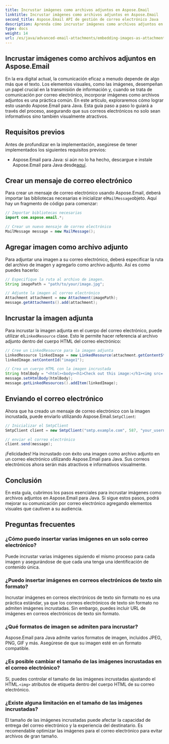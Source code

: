 ```yaml
---
title: Incrustar imágenes como archivos adjuntos en Aspose.Email
linktitle: Incrustar imágenes como archivos adjuntos en Aspose.Email
second_title: Aspose.Email API de gestión de correo electrónico Java
description: Aprenda cómo incrustar imágenes como archivos adjuntos en Aspose.Email para Java. Mejore su comunicación por correo electrónico con contenido visualmente atractivo.
type: docs
weight: 14
url: /es/java/advanced-email-attachments/embedding-images-as-attachments/
---
```


## Incrustar imágenes como archivos adjuntos en Aspose.Email

En la era digital actual, la comunicación eficaz a menudo depende de algo más que el texto. Los elementos visuales, como las imágenes, desempeñan un papel crucial en la transmisión de información y, cuando se trata de comunicación por correo electrónico, incorporar imágenes como archivos adjuntos es una práctica común. En este artículo, exploraremos cómo lograr esto usando Aspose.Email para Java. Esta guía paso a paso lo guiará a través del proceso, asegurando que sus correos electrónicos no solo sean informativos sino también visualmente atractivos.

## Requisitos previos

Antes de profundizar en la implementación, asegúrese de tener implementados los siguientes requisitos previos:

-  Aspose.Email para Java: si aún no lo ha hecho, descargue e instale Aspose.Email para Java desde[aquí](https://releases.aspose.com/email/java/).

## Crear un mensaje de correo electrónico

 Para crear un mensaje de correo electrónico usando Aspose.Email, deberá importar las bibliotecas necesarias e inicializar el`MailMessage`objeto. Aquí hay un fragmento de código para comenzar:

```java
// Importar bibliotecas necesarias
import com.aspose.email.*;

// Crear un nuevo mensaje de correo electrónico
MailMessage message = new MailMessage();
```

## Agregar imagen como archivo adjunto

Para adjuntar una imagen a su correo electrónico, deberá especificar la ruta del archivo de imagen y agregarlo como archivo adjunto. Así es como puedes hacerlo:

```java
// Especifique la ruta al archivo de imagen.
String imagePath = "path/to/your/image.jpg";

// Adjunte la imagen al correo electrónico
Attachment attachment = new Attachment(imagePath);
message.getAttachments().add(attachment);
```

## Incrustar la imagen adjunta

 Para incrustar la imagen adjunta en el cuerpo del correo electrónico, puede utilizar el`LinkedResource` clase. Esto le permite hacer referencia al archivo adjunto dentro del cuerpo HTML del correo electrónico:

```java
// Cree un LinkedResource para la imagen adjunta
LinkedResource linkedImage = new LinkedResource(attachment.getContentStream(), "image/jpeg");
linkedImage.setContentId("image1");

// Crea un cuerpo HTML con la imagen incrustada
String htmlBody = "<html><body><h1>Check out this image:</h1><img src='cid:image1'></body></html>";
message.setHtmlBody(htmlBody);
message.getLinkedResources().addItem(linkedImage);
```

## Enviando el correo electrónico

 Ahora que ha creado un mensaje de correo electrónico con la imagen incrustada, puede enviarlo utilizando Aspose.Email.`SmtpClient`:

```java
// Inicializar el SmtpClient
SmtpClient client = new SmtpClient("smtp.example.com", 587, "your_username", "your_password");

// enviar el correo electrónico
client.send(message);
```

¡Felicidades! Ha incrustado con éxito una imagen como archivo adjunto en un correo electrónico utilizando Aspose.Email para Java. Sus correos electrónicos ahora serán más atractivos e informativos visualmente.

## Conclusión

En esta guía, cubrimos los pasos esenciales para incrustar imágenes como archivos adjuntos en Aspose.Email para Java. Si sigue estos pasos, podrá mejorar su comunicación por correo electrónico agregando elementos visuales que cautiven a su audiencia.

## Preguntas frecuentes

### ¿Cómo puedo insertar varias imágenes en un solo correo electrónico?

Puede incrustar varias imágenes siguiendo el mismo proceso para cada imagen y asegurándose de que cada una tenga una identificación de contenido única.

### ¿Puedo insertar imágenes en correos electrónicos de texto sin formato?

Incrustar imágenes en correos electrónicos de texto sin formato no es una práctica estándar, ya que los correos electrónicos de texto sin formato no admiten imágenes incrustadas. Sin embargo, puedes incluir URL de imágenes en correos electrónicos de texto sin formato.

### ¿Qué formatos de imagen se admiten para incrustar?

Aspose.Email para Java admite varios formatos de imagen, incluidos JPEG, PNG, GIF y más. Asegúrese de que su imagen esté en un formato compatible.

### ¿Es posible cambiar el tamaño de las imágenes incrustadas en el correo electrónico?

 Sí, puedes controlar el tamaño de las imágenes incrustadas ajustando el HTML.`<img>` atributos de etiqueta dentro del cuerpo HTML de su correo electrónico.

### ¿Existe alguna limitación en el tamaño de las imágenes incrustadas?

El tamaño de las imágenes incrustadas puede afectar la capacidad de entrega del correo electrónico y la experiencia del destinatario. Es recomendable optimizar las imágenes para el correo electrónico para evitar archivos de gran tamaño.